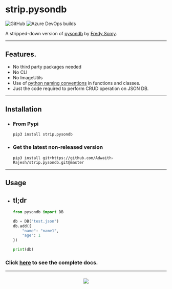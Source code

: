 # strip.pysondb

![GitHub](https://img.shields.io/github/license/Adwaith-Rajesh/strip.pysondb?style=for-the-badge)
![Azure DevOps builds](https://img.shields.io/azure-devops/build/adwaithrajesh/8d11fcc8-9bf7-41cf-95af-bd240456c13e/8?label=azure%20pipeline&style=for-the-badge)

A stripped-down version of [pysondb](https://github.com/fredysomy/pysonDB) by [Fredy Somy](https://github.com/fredysomy).

---

## Features.

- No third party packages needed
- No CLI
- No ImageUtils
- Use of [python naming conventions](https://www.python.org/dev/peps/pep-0008/#function-and-variable-names) in functions and classes.
- Just the code required to perform CRUD operation on JSON DB.

---

## Installation

- ### From Pypi
  ```commandline
  pip3 install strip.pysondb
  ```
- ### Get the latest non-released version
  ```commandline
  pip3 install git+https://github.com/Adwaith-Rajesh/strip.pysondb.git@master
  ```

---

## Usage

- ## tl;dr

  ```python
  from pysondb import DB

  db = DB("test.json")
  db.add({
      "name": "name1",
      "age": 1
  })

  print(db)

  ```

### Click [here](https://github.com/Adwaith-Rajesh/strip.pysondb/blob/master/docs/docs.md) to see the complete docs.

---

<h3 align="center"> <img align="center" src="https://forthebadge.com/images/badges/made-with-python.svg" href="https://python.org" ></h3>
